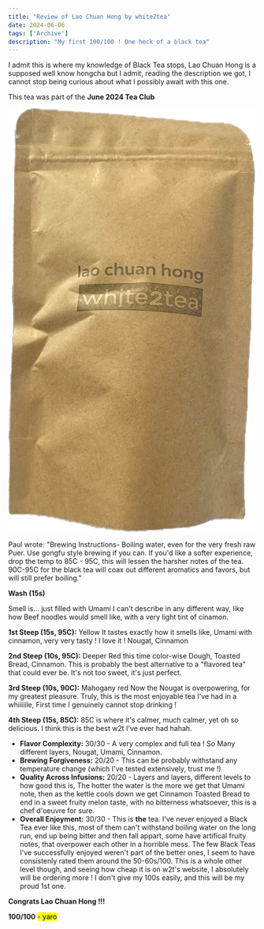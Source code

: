 ```yaml
---
title: "Review of Lao Chuan Hong by white2tea"
date: 2024-06-06
tags: ['Archive']
description: "My first 100/100 ! One heck of a black tea"
---
```


I admit this is where my knowledge of Black Tea stops, Lao Chuan Hong is a supposed well know hongcha but I admit, reading the description we got, I cannot stop being curious about what I possibly await with this one.

This tea was part of the **June 2024 Tea Club**

![](image-28.png)

Paul wrote:
"Brewing Instructions- Boiling water, even for the very fresh raw Puer. Use gongfu style brewing if you can. If you'd like a softer experience, drop the temp to 85C - 95C, this will lessen the harsher notes of the tea. 90C-95C for the black tea will coax out different aromatics and favors, but will still prefer boiling."

**Wash (15s)**

Smell is... just filled with Umami I can't describe in any different way, like how Beef noodles would smell like, with a very light tint of cinamon.

**1st Steep (15s, 95C):**
Yellow
It tastes exactly how it smells like, Umami with cinnamon, very very tasty ! I love it !
Nougat, Cinnamon

**2nd Steep (10s, 95C):**
Deeper Red this time color-wise
Dough, Toasted Bread, Cinnamon.
This is probably the best alternative to a "flavored tea" that could ever be.
It's not too sweet, it's just perfect.

**3rd Steep (10s, 90C):**
Mahogany red
Now the Nougat is overpowering, for my greatest pleasure.
Truly, this is the most enjoyable tea I've had in a whiiiiile, First time I genuinely cannot stop drinking !

**4th Steep (15s, 85C):**
85C is where it's calmer, much calmer, yet oh so delicious.
I think this is the best w2t I've ever had hahah.

- **Flavor Complexity:** 30/30 - A very complex and full tea ! So Many different layers, Nougat, Umami, Cinnamon.
- **Brewing Forgiveness:** 20/20 - This can be probably withstand any temperature change (which I've tested extensively, trust me !)
- **Quality Across Infusions:** 20/20 -  Layers and layers,  different levels to how good this is, The hotter the water is the more we get that Umami note, then as the kettle cools down we get Cinnamon Toasted Bread to end in a sweet fruity melon taste, with no bitterness whatsoever, this is a chef d'oeuvre for sure.
- **Overall Enjoyment:** 30/30 - This is **the** tea. I've never enjoyed a Black Tea ever like this, most of them can't withstand boiling water on the long run, end up being bitter and then fall appart, some have artifical fruity notes, that overpower each other in a horrible mess. The few Black Teas I've successfully enjoyed weren't part of the better ones, I seem to have consistenly rated them around the 50-60s/100. This is a whole other level though, and seeing how cheap it is on w2t's website, I absolutely will be ordering more ! I don't give my 100s easily, and this will be my proud 1st one.

**Congrats Lao Chuan Hong !!!**

**100/100**
<mark>- yaro</mark>


